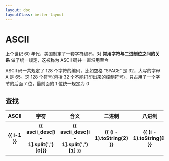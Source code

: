 ```yaml
---
layout: doc
layoutClass: better-layout
---
```


# ASCII

上个世纪 60 年代，美国制定了一套字符编码，对 **常用字符与二进制位之间的关系** 做了统一规定，这被称为 ASCII 码并一直沿用至今

ASCII 码一共规定了 128 个字符的编码，比如空格 “SPACE” 是 32，大写的字母 A 是 65。这 128 个符号(包括 32 个不能打印出来的控制符号)，只占用了一个字节的后面 7 位，最前面的 1 位统一规定为 0

## 查找

<script setup>
    const ascii_desc = [
    "NUL(NULL), 空字符",
    "SOH(Start Of Headling), 标题开始",
    "STX(Start Of Text), 正文开始",
    "ETX(End Of Text), 正文结束",
    "EOT(End Of Transmission), 传输结束",
    "ENQ(Enquiry), 请求",
    "ACK(Acknowledge), 回应/响应/收到通知",
    "BEL(Bell), 响铃",
    "BS(Backspace), 退格",
    "HT(Horizontal Tab), 水平制表符",
    "LF/NL(Line Feed/New Line), 换行键",
    "VT(Vertical Tab), 垂直制表符",
    "FF/NP(Form Feed/New Page), 换页键",
    "CR(Carriage Return), 回车键",
    "SO(Shift Out), 不用切换",
    "SI(Shift In), 启用切换",
    "DLE(Data Link Escape), 数据链路转义",
    "DC1/XON(Device Control 1/Transmission On), 设备控制1/传输开始",
    "DC2(Device Control 2), 设备控制2",
    "DC3/XOFF(Device Control 3/Transmission Off), 设备控制3/传输中断",
    "DC4(Device Control 4), 设备控制4",
    "NAK(Negative Acknowledge), 无响应/非正常响应/拒绝接收",
    "SYN(Synchronous Idle), 同步空闲",
    "ETB(End of Transmission Block), 传输块结束/块传输终止",
    "CAN(Cancel), 取消",
    "EM(End of Medium), 已到介质末端/介质存储已满/介质中断",
    "SUB(Substitute), 替补/替换",
    "ESC(Escape), 逃离/取消",
    "FS(File Separator), 文件分割符",
    "GS(Group Separator), 组分隔符/分组符",
    "RS(Record Separator), 记录分离符",
    "US(Unit Separator), 单元分隔符",
    "(Space), 空格",
    "!, 叹号",
    '", 双引号',
    "#, #",
    "$, 美元符合",
    "%, 百分号",
    "&, &",
    "', 单引号",
    "(, 左括号",
    "), 右括号",
    "*, *",
    "+, +",
    ", , , ",
    "-, -",
    "., .",
    "/, /",
    "0, 0",
    "1, 1",
    "2, 2",
    "3, 3",
    "4, 4",
    "5, 5",
    "6, 6",
    "7, 7",
    "8, 8",
    "9, 9",
    ":, 冒号",
    ";, 分号",
    "<, 小于号",
    "=, 等于号/赋值",
    ">, 大于号",
    "?, 问号",
    "@, @",
    "A, A",
    "B, B",
    "C, C",
    "D, D",
    "E, E",
    "F, F",
    "G, G",
    "H, H",
    "I, I",
    "J, J",
    "K, K",
    "L, L",
    "M, M",
    "N, N",
    "O, O",
    "P, P",
    "Q, Q",
    "R, R",
    "S, S",
    "T, T",
    "U, U",
    "V, V",
    "W, W",
    "X, X",
    "Y, Y",
    "Z, Z",
    "[, 左中括号",
    "\\,  \\",
    "], 右中括号",
    "^, ^",
    "_, 下划线",
    "`, 顿号",
    "a, a",
    "b, b",
    "c, c",
    "d, d",
    "e, e",
    "f, f",
    "g, g",
    "h, h",
    "i, i",
    "j, j",
    "k, k",
    "l, l",
    "m, m",
    "n, n",
    "o, o",
    "p, p",
    "q, q",
    "r, r",
    "s, s",
    "t, t",
    "u, u",
    "v, v",
    "w, w",
    "x, x",
    "y, y",
    "z, z",
    "{, 做花括号",
    "|, 竖线",
    "}, 右花括号",
    "~, 连接符",
    "DEL, 删除"
];

</script>

<table>
    <tr>
        <th>ASCII</th>
        <th>字符</th>
        <th>含义</th>
        <th>二进制</th>
        <th>八进制</th>
        <th>十六进制</th>
        <th>HTML 数值</th>
    </tr>
    <tr v-for="i in 128">
        <th>{{ i-1 }}</th>
        <th>{{ ascii_desc[i - 1].split(',')[0]}}</th>
        <th>{{ ascii_desc[i - 1].split(',')[1] }}</th>
        <th>{{ (i - 1).toString(2) }}</th>
        <th>{{ (i - 1).toString(8) }}</th>
        <th>{{ (i - 1).toString(16) }}</th>
        <th>{{ '&#' + (i - 1).toString(10) }}</th>
    </tr>

</table>
